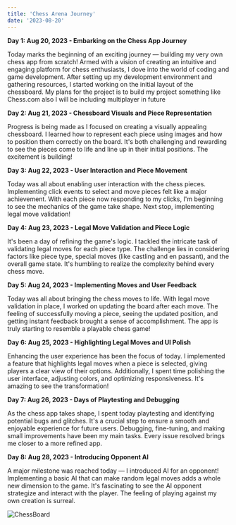 ```yaml
---
title: 'Chess Arena Journey'
date: '2023-08-20'
---
```


**Day 1: Aug 20, 2023 - Embarking on the Chess App Journey**

Today marks the beginning of an exciting journey — building my very own chess app from scratch! Armed with a vision of creating an intuitive and engaging platform for chess enthusiasts, I dove into the world of coding and game development. After setting up my development environment and gathering resources, I started working on the initial layout of the chessboard. My plans for the project is to build my project something like Chess.com also I will be including multiplayer in future

**Day 2: Aug 21, 2023 - Chessboard Visuals and Piece Representation**

Progress is being made as I focused on creating a visually appealing chessboard. I learned how to represent each piece using images and how to position them correctly on the board. It's both challenging and rewarding to see the pieces come to life and line up in their initial positions. The excitement is building!

**Day 3: Aug 22, 2023 - User Interaction and Piece Movement**

Today was all about enabling user interaction with the chess pieces. Implementing click events to select and move pieces felt like a major achievement. With each piece now responding to my clicks, I'm beginning to see the mechanics of the game take shape. Next stop, implementing legal move validation!

**Day 4: Aug 23, 2023 - Legal Move Validation and Piece Logic**

It's been a day of refining the game's logic. I tackled the intricate task of validating legal moves for each piece type. The challenge lies in considering factors like piece type, special moves (like castling and en passant), and the overall game state. It's humbling to realize the complexity behind every chess move.

**Day 5: Aug 24, 2023 - Implementing Moves and User Feedback**

Today was all about bringing the chess moves to life. With legal move validation in place, I worked on updating the board after each move. The feeling of successfully moving a piece, seeing the updated position, and getting instant feedback brought a sense of accomplishment. The app is truly starting to resemble a playable chess game!

**Day 6: Aug 25, 2023 - Highlighting Legal Moves and UI Polish**

Enhancing the user experience has been the focus of today. I implemented a feature that highlights legal moves when a piece is selected, giving players a clear view of their options. Additionally, I spent time polishing the user interface, adjusting colors, and optimizing responsiveness. It's amazing to see the transformation!

**Day 7: Aug 26, 2023 - Days of Playtesting and Debugging**

As the chess app takes shape, I spent today playtesting and identifying potential bugs and glitches. It's a crucial step to ensure a smooth and enjoyable experience for future users. Debugging, fine-tuning, and making small improvements have been my main tasks. Every issue resolved brings me closer to a more refined app.



**Day 8: Aug 28, 2023 - Introducing Opponent AI**

A major milestone was reached today — I introduced AI for an opponent! Implementing a basic AI that can make random legal moves adds a whole new dimension to the game. It's fascinating to see the AI opponent strategize and interact with the player. The feeling of playing against my own creation is surreal.

![ChessBoard](/images/ChessPlay.png)